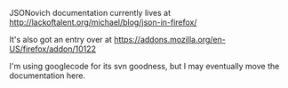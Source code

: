 JSONovich documentation currently lives at http://lackoftalent.org/michael/blog/json-in-firefox/

It's also got an entry over at https://addons.mozilla.org/en-US/firefox/addon/10122

I'm using googlecode for its svn goodness, but I may eventually move the documentation here.